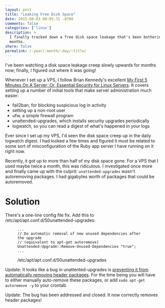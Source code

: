 ```yaml
---
layout: post
title: "Leaking Free Disk Space"
date: 2015-08-03 00:05:31 -0700
comments: false
categories: ['linux']
description: >
  I finally tracked down a free disk space leakage that's been bothering me for
  months.
share: false
permalink: /:year/:month/:day/:title/
---
```


I've been watching a disk space leakage creep slowly upwards for months now;
finally, I figured out where it was going!

<!-- more -->

Whenever I set up a VPS, I follow Brian Kennedy's excellent [My First 5 Minutes
On A Server; Or, Essential Security for Linux Servers][essential]. It covers
setting up a number of initial tools that make server administration much
easier:

- fail2ban, for blocking suspicious log in activity
- setting up a non-root user
- ufw, a simple firewall program
- unattended-upgrades, which installs security upgrades periodically
- logwatch, so you can read a digest of what's happened in your logs

Ever since I set up my VPS, I'd seen the disk space creep up in the daily
logwatch digest. I had looked a few times and figured it must be related to some
sort of misconfiguration of the Ruby app server I have running on it right now.

Recently, it got up to more than half of my disk space gone. For a VPS that I
used maybe twice a month, this was ridiculous. I investigated once more and
finally came up with the culprit: `unattended-upgrades` wasn't autoremoving
packages. I had gigabytes worth of packages that could be autoremoved.

# Solution

There's a one-line config file fix. Add this to
/etc/apt/apt.conf.d/50unattended-upgrades:

<figure>

```{.plain .numberLines}
...
// Do automatic removal of new unused dependencies after the upgrade
// (equivalent to apt-get autoremove)
Unattended-Upgrade::Remove-Unused-Dependencies "true";
...
```

<figcaption>/etc/apt/apt.conf.d/50unattended-upgrades</figcaption>
</figure>

Update: It looks like a bug in unattented-upgrades is [preventing it from
automatically removing header packages][bug]. For the time being you will have
to either manually auto-remove these packages, or add `sudo apt-get autoremove
-y` to your crontab.

Update: The bug has been addressed and closed. It now correctly removes header
packages!



[essential]: http://plusbryan.com/my-first-5-minutes-on-a-server-or-essential-security-for-linux-servers
[bug]: https://bugs.launchpad.net/ubuntu/+source/unattended-upgrades/+bug/1267059
